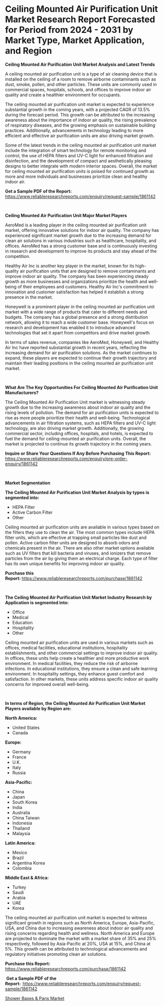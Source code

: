 <p><h1>Ceiling Mounted Air Purification Unit Market Research Report Forecasted for Period from 2024 -  2031 by Market Type, Market Application, and Region</h1></p><p><strong>Ceiling Mounted Air Purification Unit Market Analysis and Latest Trends</strong></p>
<p><p>A ceiling mounted air purification unit is a type of air cleaning device that is installed on the ceiling of a room to remove airborne contaminants such as dust, smoke, pollen, and other particles. These units are commonly used in commercial spaces, hospitals, schools, and offices to improve indoor air quality and create a healthier environment for occupants.</p><p>The ceiling mounted air purification unit market is expected to experience substantial growth in the coming years, with a projected CAGR of 13.5% during the forecast period. This growth can be attributed to the increasing awareness about the importance of indoor air quality, the rising prevalence of respiratory diseases, and the growing emphasis on sustainable building practices. Additionally, advancements in technology leading to more efficient and effective air purification units are also driving market growth.</p><p>Some of the latest trends in the ceiling mounted air purification unit market include the integration of smart technology for remote monitoring and control, the use of HEPA filters and UV-C light for enhanced filtration and disinfection, and the development of compact and aesthetically pleasing designs to better integrate with modern interior spaces. Overall, the market for ceiling mounted air purification units is poised for continued growth as more and more individuals and businesses prioritize clean and healthy indoor air.</p></p>
<p><strong>Get a Sample PDF of the Report:&nbsp;</strong> <a href="https://www.reliableresearchreports.com/enquiry/request-sample/1861142">https://www.reliableresearchreports.com/enquiry/request-sample/1861142</a></p>
<p>&nbsp;</p>
<p><strong>Ceiling Mounted Air Purification Unit Major Market Players</strong></p>
<p><p>AeroMed is a leading player in the ceiling mounted air purification unit market, offering innovative solutions for indoor air quality. The company has experienced significant market growth due to the increasing demand for clean air solutions in various industries such as healthcare, hospitality, and offices. AeroMed has a strong customer base and is continuously investing in research and development to improve its products and stay ahead of the competition.</p><p>Healthy Air Inc is another key player in the market, known for its high-quality air purification units that are designed to remove contaminants and improve indoor air quality. The company has been experiencing steady growth as more businesses and organizations prioritize the health and well-being of their employees and customers. Healthy Air Inc's commitment to innovation and customer satisfaction has helped it establish a strong presence in the market.</p><p>Honeywell is a prominent player in the ceiling mounted air purification unit market with a wide range of products that cater to different needs and budgets. The company has a global presence and a strong distribution network, allowing it to reach a wide customer base. Honeywell's focus on research and development has enabled it to introduce advanced technologies that set it apart from competitors and drive market growth.</p><p>In terms of sales revenue, companies like AeroMed, Honeywell, and Healthy Air Inc have reported substantial growth in recent years, reflecting the increasing demand for air purification solutions. As the market continues to expand, these players are expected to continue their growth trajectory and maintain their leading positions in the ceiling mounted air purification unit market.</p></p>
<p>&nbsp;</p>
<p><strong>What Are The Key Opportunities For Ceiling Mounted Air Purification Unit Manufacturers?</strong></p>
<p><p>The Ceiling Mounted Air Purification Unit market is witnessing steady growth due to the increasing awareness about indoor air quality and the rising levels of pollution. The demand for air purification units is expected to rise as more people prioritize their health and well-being. Technological advancements in air filtration systems, such as HEPA filters and UV-C light technology, are also driving market growth. Additionally, the growing commercial sector, including offices, hospitals, and hotels, is expected to fuel the demand for ceiling-mounted air purification units. Overall, the market is projected to continue its growth trajectory in the coming years.</p></p>
<p><strong>Inquire or Share Your Questions If Any Before Purchasing This Report:</strong> <a href="https://www.reliableresearchreports.com/enquiry/pre-order-enquiry/1861142">https://www.reliableresearchreports.com/enquiry/pre-order-enquiry/1861142</a></p>
<p>&nbsp;</p>
<p><strong>Market Segmentation</strong></p>
<p><strong>The Ceiling Mounted Air Purification Unit Market Analysis by types is segmented into:</strong></p>
<p><ul><li>HEPA Filter</li><li>Active Carbon Filter</li><li>Other</li></ul></p>
<p><p>Ceiling mounted air purification units are available in various types based on the filters they use to clean the air. The most common types include HEPA filter units, which are effective at trapping small particles like dust and pollen. Active carbon filter units are designed to absorb odors and chemicals present in the air. There are also other market options available such as UV filters that kill bacteria and viruses, and ionizers that remove particles from the air by giving them an electrical charge. Each type of filter has its own unique benefits for improving indoor air quality.</p></p>
<p><strong>Purchase this Report:&nbsp;</strong><a href="https://www.reliableresearchreports.com/purchase/1861142">https://www.reliableresearchreports.com/purchase/1861142</a></p>
<p>&nbsp;</p>
<p><strong>The Ceiling Mounted Air Purification Unit Market Industry Research by Application is segmented into:</strong></p>
<p><ul><li>Office</li><li>Medical</li><li>Education</li><li>Hospitality</li><li>Other</li></ul></p>
<p><p>Ceiling mounted air purification units are used in various markets such as offices, medical facilities, educational institutions, hospitality establishments, and other commercial settings to improve indoor air quality. In offices, these units help create a healthier and more productive work environment. In medical facilities, they reduce the risk of airborne infections. In educational institutions, they ensure a clean and safe learning environment. In hospitality settings, they enhance guest comfort and satisfaction. In other markets, these units address specific indoor air quality concerns for improved overall well-being.</p></p>
<p>&nbsp;</p>
<p><strong>In terms of Region, the Ceiling Mounted Air Purification Unit Market Players available by Region are:</strong></p>
<p>
    <p> <strong> North America: </strong>
        <ul>
            <li>United States</li>
            <li>Canada</li>
        </ul>
        </p> 
    <p> <strong> Europe: </strong>
        <ul>
            <li>Germany</li>
            <li>France</li>
            <li>U.K.</li>
            <li>Italy</li>
            <li>Russia</li>
        </ul>
        </p> 
    <p> <strong> Asia-Pacific: </strong>
        <ul>
            <li>China</li>
            <li>Japan</li>
            <li>South Korea</li>
            <li>India</li>
            <li>Australia</li>
            <li>China Taiwan</li>
            <li>Indonesia</li>
            <li>Thailand</li>
            <li>Malaysia</li>
        </ul>
        </p> 
    <p> <strong> Latin America: </strong>
        <ul>
            <li>Mexico</li>
            <li>Brazil</li>
            <li>Argentina Korea</li>
            <li>Colombia</li>
        </ul>
        </p> 
    <p> <strong> Middle East & Africa: </strong>
        <ul>
            <li>Turkey</li>
            <li>Saudi</li>
            <li>Arabia</li>
            <li>UAE</li>
            <li>Korea</li>
        </ul>
    </p>
    </p>
<p><p>The ceiling mounted air purification unit market is expected to witness significant growth in regions such as North America, Europe, Asia-Pacific, USA, and China due to increasing awareness about indoor air quality and rising concerns regarding health and wellness. North America and Europe are projected to dominate the market with a market share of 35% and 25% respectively, followed by Asia-Pacific at 20%, USA at 15%, and China at 5%. This growth can be attributed to technological advancements and regulatory initiatives promoting clean air solutions.</p></p>
<p><strong>Purchase this Report: </strong><a href="https://www.reliableresearchreports.com/purchase/1861142">https://www.reliableresearchreports.com/purchase/1861142</a></p>
<p>&nbsp;<strong>Get a Sample PDF of the Report:&nbsp;&nbsp;</strong><a href="https://www.reliableresearchreports.com/enquiry/request-sample/1861142">https://www.reliableresearchreports.com/enquiry/request-sample/1861142</a></p>
<p><strong></strong></p>
<p><p><a href="https://adventurous-uranium-ef9.notion.site/Shower-Bases-Pans-Market-Size-Market-Share-and-Global-Market-Analysis-Report-2024-2031-19eefb167441439ebd43ad414555a740">Shower Bases & Pans Market</a></p></p>